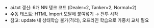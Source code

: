 - ai.txt 갱신: 6개 NN 탱크 코드 (Dealer×2, Tanker×2, Normal×2)
- 수동 테스트: HTML Import 모달에 붙여넣기 → 전투 시작
- 참고: update 내 상태학습 불가(격리), 오프라인 학습으로 가중치 교체 필요
